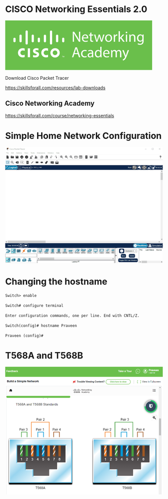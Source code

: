 # CISCO Networking Essentials 2.0

![Cisco Networking Academy](cisco-networking-academy.png)

Download Cisco Packet Tracer

https://skillsforall.com/resources/lab-downloads

## Cisco Networking Academy

https://skillsforall.com/course/networking-essentials

# Simple Home Network Configuration

![Cisco Packet Tracer](cisco-packet-tracer.gif)

# Changing the hostname

```
Switch> enable

Switch# configure terminal

Enter configuration commands, one per line. End with CNTL/Z.

Switch(config)# hostname Praveen

Praveen (config)#
```

# T568A and T568B

![T568](t568.png)




